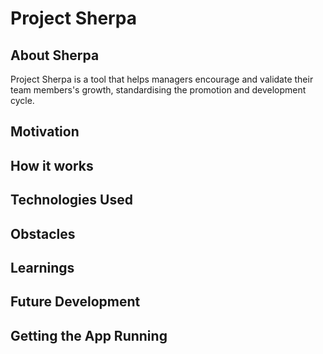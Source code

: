 # Project Sherpa

## About Sherpa
Project Sherpa is a tool that helps managers encourage and validate their team
members's growth, standardising the promotion and development cycle.

## Motivation



## How it works


## Technologies Used


## Obstacles


## Learnings



## Future Development



## Getting the App Running
